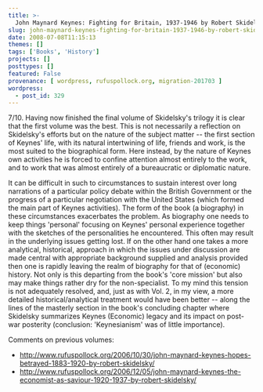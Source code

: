 ```yaml
---
title: >-
  John Maynard Keynes: Fighting for Britain, 1937-1946 by Robert Skidelsky
slug: john-maynard-keynes-fighting-for-britain-1937-1946-by-robert-skidelsky
date: 2008-07-08T11:15:13
themes: []
tags: ['Books', 'History']
projects: []
posttypes: []
featured: False
provenance: [ wordpress, rufuspollock.org, migration-201703 ]
wordpress:
  - post_id: 329
---
```


7/10. Having now finished the final volume of Skidelsky's trilogy it is clear that the first volume was the best. This is not necessarily a reflection on Skidelsky's efforts but on the nature of the subject matter -- the first section of Keynes' life, with its natural intertwining of life, friends and work, is the most suited to the biographical form. Here instead, by the nature of Keynes own activities he is forced to confine attention almost entirely to the work, and to work that was almost entirely of a bureaucratic or diplomatic nature.

It can be difficult in such to circumstances to sustain interest over long narrations of a particular policy debate within the British Government or the progress of a particular negotiation with the United States (which formed the main part of Keynes activities). The form of the book (a biography) in these circumstances exacerbates the problem. As biography one needs to keep things 'personal' focusing on Keynes' personal experience together with the sketches of the personalities he encountered. This often may result in the underlying issues getting lost. If on the other hand one takes a more analytical, historical, approach in which the issues under discussion are made central with appropriate background supplied and analysis provided then one is rapidly leaving the realm of biography for that of (economic) history. Not only is this departing from the book's 'core mission' but also may make things rather dry for the non-specialist. To my mind this tension is not adequately resolved, and, just as with Vol. 2, in my view, a more detailed historical/analytical treatment would have been better -- along the lines of the masterly section in the book's concluding chapter where Skidelsky summarizes Keynes (Economic) legacy and its impact on post-war posterity (conclusion: 'Keynesianism' was of little importance).

Comments on previous volumes:

  * <http://www.rufuspollock.org/2006/10/30/john-maynard-keynes-hopes-betrayed-1883-1920-by-robert-skidelsky/>
  * <http://www.rufuspollock.org/2006/12/05/john-maynard-keynes-the-economist-as-saviour-1920-1937-by-robert-skidelsky/>

